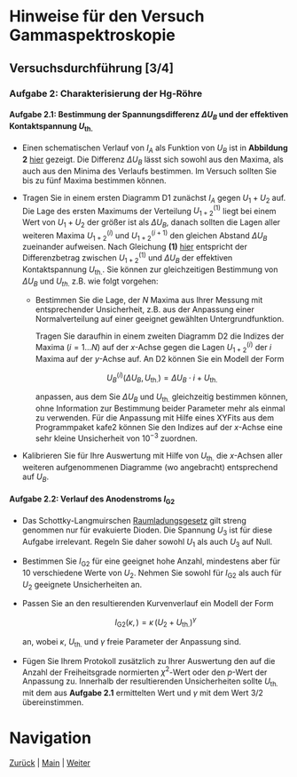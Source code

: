 # Hinweise für den Versuch Gammaspektroskopie

## Versuchsdurchführung [3/4]

### Aufgabe 2: Charakterisierung der $\mathrm{Hg}$-Röhre

#### Aufgabe 2.1: Bestimmung der Spannungsdifferenz $\Delta U_{B}$ und der effektiven Kontaktspannung $U_{\mathrm{th.}}$

- Einen schematischen Verlauf von $I_{A}$ als Funktion von $U_{B}$ ist in **Abbildung 2** [hier](https://gitlab.kit.edu/kit/etp-lehre/p2-praktikum/students/-/blob/main/Franck_Hertz_Versuch/doc/Hinweise-Franck-Hertz.md) gezeigt. Die Differenz $\Delta U_{B}$ lässt sich sowohl aus den Maxima, als auch aus den Minima des Verlaufs bestimmen. Im Versuch sollten Sie bis zu fünf Maxima bestimmen können. 

- Tragen Sie in einem ersten Diagramm D1 zunächst $I_{A}$ gegen $U_{1}+U_{2}$ auf. Die Lage des ersten Maximums der Verteilung $U_{1+2}^{(1)}$ liegt bei einem Wert von $U_{1}+U_{2}$ der größer ist als $\Delta U_{B}$, danach sollten die Lagen aller weiteren Maxima $U_{1+2}^{(i)}$ und $U_{1+2}^{(i+1)}$ den gleichen Abstand $\Delta U_{B}$ zueinander aufweisen. Nach Gleichung **(1)** [hier](https://gitlab.kit.edu/kit/etp-lehre/p2-praktikum/students/-/blob/main/Franck_Hertz_Versuch/doc/Hinweise-Franck-Hertz.md) entspricht der Differenzbetrag zwischen $U_{1+2}^{(1)}$ und $\Delta U_{B}$ der effektiven Kontaktspannung $U_{\mathrm{th.}}$. Sie können zur gleichzeitigen Bestimmung von $\Delta U_{B}$ und $U_{th.}$ z.B. wie folgt vorgehen: 

  - Bestimmen Sie die Lage, der $N$ Maxima aus Ihrer Messung mit entsprechender Unsicherheit, z.B. aus der Anpassung einer Normalverteilung auf einer geeignet gewählten Untergrundfunktion. 

    Tragen Sie daraufhin in einem zweiten Diagramm D2 die Indizes der Maxima ($i=1\ldots N$) auf der $x$-Achse gegen die Lagen $U_{1+2}^{(i)}$ der $i$ Maxima auf der $y$-Achse auf. An D2 können Sie ein Modell der Form

    ```math
    \begin{equation*}
    U_{B}^{(i)}(\Delta U_{B}, U_{\mathrm{th.}}) = \Delta U_{B}\cdot i + U_{\mathrm{th.}}
    \end{equation*}
    ```

    anpassen, aus dem Sie $\Delta U_{B}$ und $U_{\mathrm{th.}}$ gleichzeitig bestimmen können, ohne Information zur Bestimmung beider Parameter mehr als einmal zu verwenden. Für die Anpassung mit Hilfe eines XYFits aus dem Programmpaket kafe2 können Sie den Indizes auf der $x$-Achse eine sehr kleine Unsicherheit von $10^{-3}$ zuordnen.  

- Kalibrieren Sie für Ihre Auswertung mit Hilfe von $U_{\mathrm{th.}}$ die $x$-Achsen aller weiteren aufgenommenen Diagramme (wo angebracht) entsprechend auf $U_{B}$. 


#### Aufgabe 2.2: Verlauf des Anodenstroms $I_{\mathrm{G2}}$

- Das Schottky-Langmuirschen [Raumladungsgesetz](https://de.wikipedia.org/wiki/Raumladungsgesetz) gilt streng genommen nur für evakuierte Dioden. Die Spannung $U_{3}$ ist für diese Aufgabe irrelevant. Regeln Sie daher sowohl $U_{1}$ als auch $U_{3}$ auf Null. 

- Bestimmen Sie $I_{\mathrm{G2}}$ für eine geeignet hohe Anzahl, mindestens aber für 10 verschiedene Werte von $U_{2}$. Nehmen Sie sowohl für $I_{\mathrm{G2}}$ als auch für $U_{2}$ geeignete Unsicherheiten an.

- Passen Sie an den resultierenden Kurvenverlauf ein Modell der Form

  ```math
  \begin{equation*}
  I_{\mathrm{G2}}(\kappa,\,) = \kappa\,\left(U_{2}+U_{\mathrm{th.}}\right)^{\gamma}
  \end{equation*}
  ```

  an, wobei $\kappa$, $U_{\mathrm{th.}}$ und $\gamma$ freie Parameter der Anpassung sind. 

- Fügen Sie Ihrem Protokoll zusätzlich zu Ihrer Auswertung den auf die Anzahl der Freiheitsgrade normierten $\chi^{2}$-Wert oder den $p$-Wert der Anpassung zu. Innerhalb der resultierenden Unsicherheiten sollte $U_{\mathrm{th.}}$ mit dem aus **Aufgabe 2.1** ermittelten Wert und $\gamma$ mit dem Wert 3/2 übereinstimmen.  

# Navigation

[Zurück](https://gitlab.kit.edu/kit/etp-lehre/p2-praktikum/students/-/tree/main/Franck_Hertz_Versuch/doc/Hinweise-Versuchsdurchfuehrung-a.md) | [Main](https://gitlab.kit.edu/kit/etp-lehre/p2-praktikum/students/-/tree/main/Franck_Hertz_Versuch) | [Weiter](https://gitlab.kit.edu/kit/etp-lehre/p2-praktikum/students/-/tree/main/Franck_Hertz_Versuch/doc/Hinweise-Versuchsdurchfuehrung-c.md)
